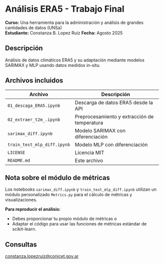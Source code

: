# Análisis ERA5 - Trabajo Final

**Curso:** Una herramienta para la administración y análisis de grandes cantidades de datos (UNSa)  
**Estudiante:** Constanza B. Lopez Ruiz
**Fecha:** Agosto 2025

## Descripción
Análisis de datos climáticos ERA5 y su adaptación mediante modelos SARIMAX y MLP usando datos medidos in-situ.

## Archivos incluidos

| Archivo | Descripción |
|---------|-------------|
| `01_descaga_ERA5.ipynb` | Descarga de datos ERA5 desde la API |
| `02_extraer_t2m_.ipynb` | Preprocesamiento y extracción de temperatura |
| `sarimax_diff.ipynb` | Modelo SARIMAX con diferenciación |
| `train_test_mlp_diff.ipynb` | Modelo MLP con diferenciación |
| `LICENSE` | Licencia MIT |
| `README.md` | Este archivo |


## Nota sobre el módulo de métricas

Los notebooks `sarimax_diff.ipynb` y `train_test_mlp_diff.ipynb` utilizan un módulo personalizado `Metrics.py` para el cálculo de métricas y visualizaciones.

**Para reproducir el análisis:**
- Debes proporcionar tu propio módulo de métricas o
- Adaptar el código para usar las funciones de métricas estándar de scikit-learn.

## Consultas
constanza.lopezruiz@conicet.gov.ar
